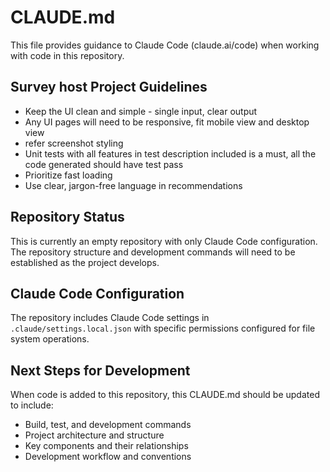 # CLAUDE.md

This file provides guidance to Claude Code (claude.ai/code) when working with code in this repository.

## Survey host Project Guidelines
- Keep the UI clean and simple - single input, clear output
- Any UI pages will need to be responsive, fit mobile view and desktop view
- refer screenshot styling
- Unit tests with all features in test description included is a must, all the code generated should have test pass
- Prioritize fast loading
- Use clear, jargon-free language in recommendations


## Repository Status

This is currently an empty repository with only Claude Code configuration. The repository structure and development commands will need to be established as the project develops.

## Claude Code Configuration

The repository includes Claude Code settings in `.claude/settings.local.json` with specific permissions configured for file system operations.

## Next Steps for Development

When code is added to this repository, this CLAUDE.md should be updated to include:
- Build, test, and development commands
- Project architecture and structure
- Key components and their relationships
- Development workflow and conventions